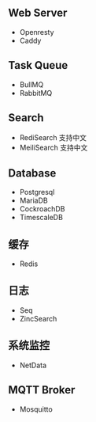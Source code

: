## Web Server

* Openresty
* Caddy

## Task Queue

* BullMQ
* RabbitMQ

## Search 

* RediSearch 支持中文
* MeiliSearch 支持中文

## Database

* Postgresql
* MariaDB
* CockroachDB
* TimescaleDB

## 缓存

* Redis

## 日志

* Seq
* ZincSearch

## 系统监控

* NetData

## MQTT Broker

* Mosquitto
